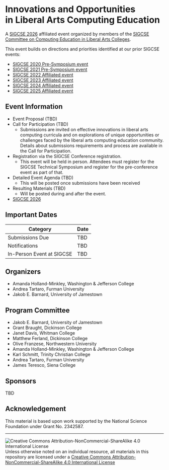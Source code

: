 # Innovations and Opportunities<br> in Liberal Arts Computing Education

A [SIGCSE 2026](https://sigcse2026.sigcse.org) affiliated event organized by members of the [SIGCSE Committee on Computing Education in Liberal Arts Colleges](https://computing-in-the-liberal-arts.github.io/computing-in-the-liberal-arts/).

This event builds on directions and priorities identified at our prior SIGCSE events:
- [SIGCSE 2020 Pre-Symposium event](https://computing-in-the-liberal-arts.github.io/SIGCSE2020-PreSymposium-Event/)
- [SIGCSE 2021 Pre-Symposium event](https://computing-in-the-liberal-arts.github.io/SIGCSE2021-PreSymposium-Event/)
- [SIGCSE 2022 Affiliated event](https://computing-in-the-liberal-arts.github.io/SIGCSE2022-Affiliated-Event/)
- [SIGCSE 2023 Affiliated event](https://computing-in-the-liberal-arts.github.io/SIGCSE2023-Affiliated-Event/)
- [SIGCSE 2024 Affiliated event](https://computing-in-the-liberal-arts.github.io/SIGCSE2024-Affiliated-Event/)
- [SIGCSE 2025 Affiliated event](https://computing-in-the-liberal-arts.github.io/SIGCSE2025-Affiliated-Event/)

## Event Information

- Event Proposal (TBD)
- Call for Participation (TBD)
    - Submissions are invited on effective innovations in liberal arts computing curricula and on explorations of unique opportunities or challenges faced by the liberal arts computing education community. Details about submissions requirements and process are available in the Call for Participation.
- Registration via the SIGCSE Conference registration.
  - This event will be held in person. Attendees must register for the SIGCSE Technical Symposium and register for the pre-conference event as part of that.
- Detailed Event Agenda (TBD)
    - This will be posted once submissions have been received 
- Resulting Materials (TBD)
  - Will be posted during and after the event.
- [SIGCSE 2026](https://sigcse2026.sigcse.org)

## Important Dates

| Category                           | Date|
|------------------------------------|-----------------------|
| Submissions Due                    | TBD |
| Notifications                      | TBD |
| In-Person Event at SIGCSE          | TBD |

## Organizers

- Amanda Holland-Minkley, Washington & Jefferson College
- Andrea Tartaro, Furman University
- Jakob E. Barnard, University of Jamestown

## Program Committee

- Jakob E. Barnard, University of Jamestown
- Grant Braught, Dickinson College
- Janet Davis, Whitman College
- Matthew Ferland, Dickinson College
- Olive Franzese, Northwestern University
- Amanda Holland-Minkley, Washington & Jefferson College
- Karl Schmitt, Trinity Christian College
- Andrea Tartaro, Furman University
- James Teresco, Siena College

## Sponsors

TBD

## Acknowledgement

This material is based upon work supported by the National Science Foundation under Grant
No. 2342587.

___
![Creative Commons Attribution-NonCommercial-ShareAlike 4.0 International License](https://i.creativecommons.org/l/by-nc-sa/4.0/88x31.png "Creative Commons Attribution-NonCommercial-ShareAlike 4.0 International License") Unless otherwise noted on an individual resource, all materials in this repository are licensed under a [Creative Commons Attribution-NonCommercial-ShareAlike 4.0 International License](http://creativecommons.org/licenses/by-nc-sa/4.0/)
